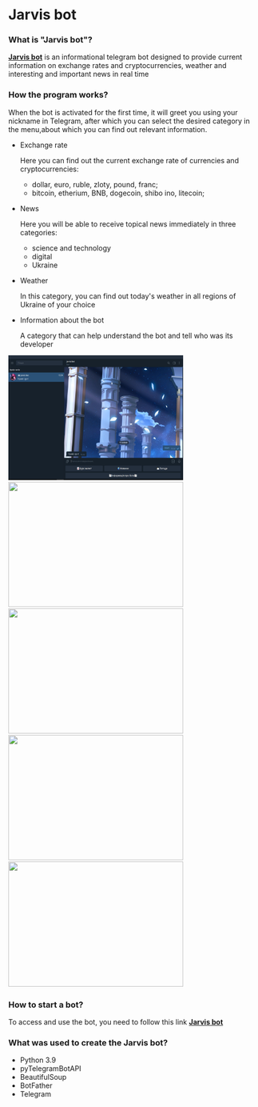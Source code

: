 # Jarvis bot 

### What is "Jarvis bot"?

[**Jarvis bot**](https://t.me/JARVISS_INFO_BOT) is an informational telegram bot designed to
provide current information on exchange rates and 
cryptocurrencies, weather and interesting and important 
news in real time

### How the program works?

When the bot is activated for the first time, it will greet you 
using your nickname in Telegram, after which you can
select the desired category in the menu,about which you
can find out relevant information.

- Exchange rate 

  Here you can find out the current exchange rate
  of currencies and cryptocurrencies:
  - dollar, euro, ruble, zloty, pound, franc;
  - bitcoin, etherium, BNB, dogecoin, shibo ino, litecoin;


- News

  Here you will be able to receive topical news 
  immediately in three categories:
  - science and technology
  - digital
  - Ukraine
  
  
- Weather

  In this category, you can find out today's weather in all 
  regions of Ukraine of your choice


- Information about the bot

  A category that can help understand the bot and tell who 
  was its developer


<img height="250" src="https://github.com/omelchenkoigor8388/tg_bot_info.py/blob/master/photo/1.png" width="350"/>
<img height="250" src="C:\Users\Igor\Desktop\tg_bot\photo\2.png" width="350"/>
<img height="250" src="C:\Users\Igor\Desktop\tg_bot\photo\3.png" width="350"/>
<img height="250" src="C:\Users\Igor\Desktop\tg_bot\photo\4.png" width="350"/>
<img height="250" src="C:\Users\Igor\Desktop\tg_bot\photo\5.png" width="350"/>

### How to start a bot?

To access and use the bot, you need to follow this link
[**Jarvis bot**](https://t.me/JARVISS_INFO_BOT)

### What was used to create the Jarvis bot?
- Python 3.9
- pyTelegramBotAPI
- BeautifulSoup
- BotFather
- Telegram
